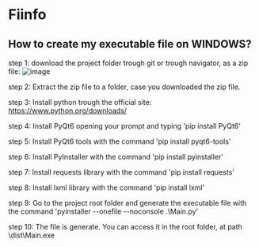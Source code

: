 # Fiinfo

## How to create my executable file on WINDOWS?

step 1: download the project folder trough git or trough navigator, as a zip file:
![image](https://github.com/pedroneto2/Fiinfo/assets/66081389/b5192c12-dd0c-4502-9bf3-d53e697a4196)

step 2: Extract the zip file to a folder, case you downloaded the zip file.

step 3: Install python trough the official site: https://www.python.org/downloads/

step 4: Install PyQt6 opening your prompt and typing 'pip install PyQt6'

step 5: Install PyQt6 tools with the command 'pip install pyqt6-tools'

step 6: Install PyInstaller with the command 'pip install pyinstaller'

step 7: Install requests library with the command 'pip install requests'

step 8: Install lxml library with the command 'pip install lxml'

step 9: Go to the project root folder and generate the executable file with the command 'pyinstaller --onefile --noconsole .\Main.py'

step 10: The file is generate. You can access it in the root folder, at path \dist\Main.exe
